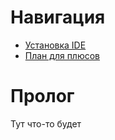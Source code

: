 # Навигация

* [Установка IDE](https://github.com/DroidFDV/teaching/blob/master/devtools/ide.md#Установка-IDE)
* [План для плюсов](https://github.com/DroidFDV/teaching/blob/master/cpp/cpp_plan.md#План-для-плюсов)


# Пролог

Тут что-то будет
